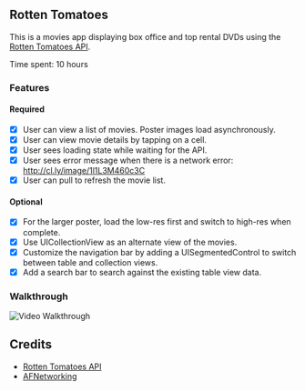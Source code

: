 ## Rotten Tomatoes

This is a movies app displaying box office and top rental DVDs using the [Rotten Tomatoes API](http://developer.rottentomatoes.com/docs/read/JSON).

Time spent: 10 hours

### Features

#### Required

- [x] User can view a list of movies. Poster images load asynchronously.
- [x] User can view movie details by tapping on a cell.
- [x] User sees loading state while waiting for the API.
- [x] User sees error message when there is a network error: http://cl.ly/image/1l1L3M460c3C
- [x] User can pull to refresh the movie list.

#### Optional

- [x] For the larger poster, load the low-res first and switch to high-res when complete.
- [x] Use UICollectionView as an alternate view of the movies.
- [x] Customize the navigation bar by adding a UISegmentedControl to switch between table and collection views.
- [x] Add a search bar to search against the existing table view data.

### Walkthrough
![Video Walkthrough](rottentomatoes.gif)

Credits
---------
* [Rotten Tomatoes API](http://developer.rottentomatoes.com/docs/read/JSON)
* [AFNetworking](https://github.com/AFNetworking/AFNetworking)
